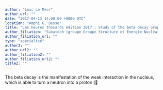 ```yaml
---
author: "Loïc Le Meur"
author_url: ""
date: "2017-04-13 14:00:00 +0000 UTC"
location: "Amphi G. Besse"
title: "Les heures thésards édition 2017 : Study of the beta decay properties of exotic nuclei of interest for reactor physics, nuclear structure and nuclear astrophysics, with the Total Absorption Spectroscopy method (TAS)"
author_filiation: "Subatech (groupe Groupe Structure et Energie Nucléaire)"
author_filiation_url: ""
type: "spécialisé"
author2: ""
author_url2: ""
author_filiation2: ""
author_filiation_url2: ""
title2: ""
---
```

The beta decay is the manifestation of the weak interaction in the nucleus, which is able to turn a neutron into a proton (
